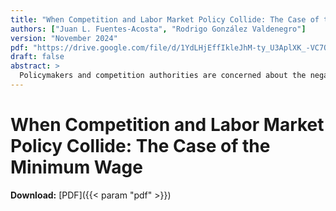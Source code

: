 ```yaml
---
title: "When Competition and Labor Market Policy Collide: The Case of the Minimum Wage"
authors: ["Juan L. Fuentes-Acosta", "Rodrigo González Valdenegro"]
version: "November 2024"
pdf: "https://drive.google.com/file/d/1YdLHjEffIkleJhM-ty_U3AplXK_-VC7Q/view?pli=1"
draft: false
abstract: >
  Policymakers and competition authorities are concerned about the negative effects that labor market power has on workers and the efficient functioning of the labor market. The minimum wage has the potential to curb firms’ power, raising employment and wages (Robinson 1933). However, how does using the minimum wage to mitigate firms’ labor market power impact social welfare, when these firms differ in labor productivity and degree of product market power? Do the interests of consumers and workers align or conflict? We answer these questions in the context of sector-specific minimum wages. In our framework, raising the minimum wage affects labor and product market equilibrium. First, it may either increase, reduce or have no effect at all on the marginal cost of a given firm, depending on its level relative to the marginal revenue product of labor. Second, the minimum wage influences the strategic pricing decisions of competing firms in the product market, even when the own-cost effect is null. We extend a model of supply and demand in an oligopolistic industry with rich consumer preferences and endogenous marginal costs, to incorporate firms’ production, employment and wages. We estimate the model using a unique dataset from the beer industry in Uruguay, where firms of different sizes producing imperfect substitutes compete. We find that the minimum wage that minimizes employers’ power and enhances labor market efficiency also reduces consumer surplus and competition in the product market. The presence of firms with labor and product market power poses a challenge for policymakers aiming to curb employers’ power without causing unintended harm.
---
```

# When Competition and Labor Market Policy Collide: The Case of the Minimum Wage

**Download:** [PDF]({{< param "pdf" >}})

